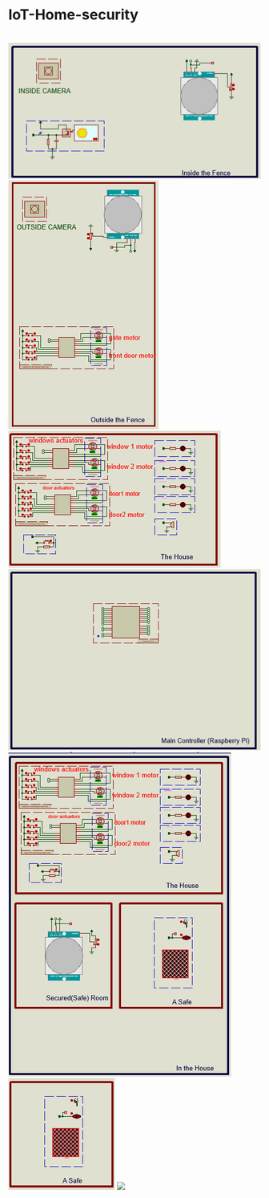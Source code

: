 # IoT-Home-security
# 
<p >
  <img src ="./inside the fence.png">
  <img src ="./outside the fence.png">
  <img src ="./the home.png">
  <img src ="./the main controller.png">
  <img src ="./the whole house.png">
  <img src ="./the safe.png">
  <img src ="./image1.png">
</p>
